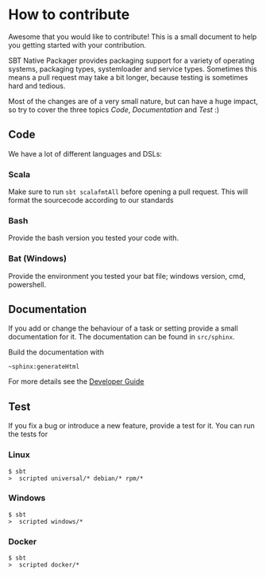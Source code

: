 # How to contribute

Awesome that you would like to contribute! This is a small document to help you getting
started with your contribution. 

SBT Native Packager provides packaging support for a variety of operating systems,
packaging types, systemloader and service types. Sometimes this means a pull request
may take a bit longer, because testing is sometimes hard and tedious. 

Most of the changes are of a very small nature, but can have a huge impact, so try
to cover the three topics _Code_, _Documentation_ and _Test_ :)

## Code

We have a lot of different languages and DSLs:

### Scala

Make sure to run `sbt scalafmtAll` before opening a pull request. This will format
the sourcecode according to our standards

### Bash

Provide the bash version you tested your code with. 

### Bat (Windows)

Provide the environment you tested your bat file; windows version, cmd, powershell.

## Documentation

If you add or change the behaviour of a task or setting provide a small documentation
for it.  The documentation can be found in `src/sphinx`.

Build the documentation with

```
~sphinx:generateHtml
```

For more details see the [Developer Guide](https://github.com/sbt/sbt-native-packager/wiki/Developer-Guide#documentation)

## Test

If you fix a bug or introduce a new feature, provide a test for it. You can run the
tests for

### Linux

```
$ sbt
>  scripted universal/* debian/* rpm/*
```

### Windows

```
$ sbt
>  scripted windows/*
```

### Docker

```
$ sbt
>  scripted docker/*
```

